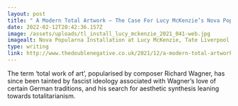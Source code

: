 ```yaml
---
layout: post
title: " A Modern Total Artwork – The Case For Lucy McKenzie’s Nova Popularna"
date: 2022-02-12T20:42:36.157Z
image: /assets/uploads/tl_install_lucy_mckenzie_2021_041-web.jpg
imagealt: Nova Popularna Installation at Lucy McKenzie, Tate Liverpool
type: writing
link: http://www.thedoublenegative.co.uk/2021/12/a-modern-total-artwork-the-case-for-lucy-mckenzies-nova-popularna/?fbclid=IwAR0WCfuyWNRXOx6XCXC1Ch_9hRy9CAU_l6GkADGDwG4eLNSy-wh8FFGPLpY
---
```

The term ‘total work of art’, popularised by composer Richard Wagner, has since been tainted by fascist ideology associated with Wagner’s love of certain German traditions, and his search for aesthetic synthesis leaning towards totalitarianism.